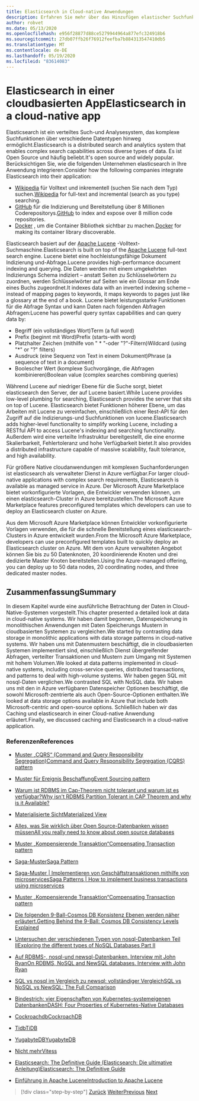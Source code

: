 ```yaml
---
title: Elasticsearch in Cloud-native Anwendungen
description: Erfahren Sie mehr über das Hinzufügen elastischer Suchfunktionen zu cloudbasierten Anwendungen.
author: robvet
ms.date: 05/13/2020
ms.openlocfilehash: e956f28877d88ce5279944964a877efc324918b6
ms.sourcegitcommit: 27db07ffb26f76912feefba7b884313547410db5
ms.translationtype: MT
ms.contentlocale: de-DE
ms.lasthandoff: 05/19/2020
ms.locfileid: "83614083"
---
```

# <a name="elasticsearch-in-a-cloud-native-app"></a><span data-ttu-id="1beee-103">Elasticsearch in einer cloudbasierten App</span><span class="sxs-lookup"><span data-stu-id="1beee-103">Elasticsearch in a cloud-native app</span></span>

<span data-ttu-id="1beee-104">Elasticsearch ist ein verteiltes Such-und Analysesystem, das komplexe Suchfunktionen über verschiedene Datentypen hinweg ermöglicht.</span><span class="sxs-lookup"><span data-stu-id="1beee-104">Elasticsearch is a distributed search and analytics system that enables complex search capabilities across diverse types of data.</span></span> <span data-ttu-id="1beee-105">Es ist Open Source und häufig beliebt.</span><span class="sxs-lookup"><span data-stu-id="1beee-105">It's open source and widely popular.</span></span> <span data-ttu-id="1beee-106">Berücksichtigen Sie, wie die folgenden Unternehmen elasticsearch in Ihre Anwendung integrieren:</span><span class="sxs-lookup"><span data-stu-id="1beee-106">Consider how the following companies integrate Elasticsearch into their application:</span></span>

- <span data-ttu-id="1beee-107">[Wikipedia](https://blog.wikimedia.org/2014/01/06/wikimedia-moving-to-elasticsearch/) für Volltext und inkrementell (suchen Sie nach dem Typ) suchen.</span><span class="sxs-lookup"><span data-stu-id="1beee-107">[Wikipedia](https://blog.wikimedia.org/2014/01/06/wikimedia-moving-to-elasticsearch/) for full-text and incremental (search as you type) searching.</span></span>
- <span data-ttu-id="1beee-108">[GitHub](https://www.elastic.co/customers/github) für die Indizierung und Bereitstellung über 8 Millionen Coderepositorys.</span><span class="sxs-lookup"><span data-stu-id="1beee-108">[GitHub](https://www.elastic.co/customers/github) to index and expose over 8 million code repositories.</span></span>  
- <span data-ttu-id="1beee-109">[Docker](https://www.elastic.co/customers/docker) , um die Container Bibliothek sichtbar zu machen.</span><span class="sxs-lookup"><span data-stu-id="1beee-109">[Docker](https://www.elastic.co/customers/docker) for making its container library discoverable.</span></span>

<span data-ttu-id="1beee-110">Elasticsearch basiert auf der [Apache Lucene](https://lucene.apache.org/core/) -Volltext-Suchmaschine.</span><span class="sxs-lookup"><span data-stu-id="1beee-110">Elasticsearch is built on top of the [Apache Lucene](https://lucene.apache.org/core/) full-text search engine.</span></span> <span data-ttu-id="1beee-111">Lucene bietet eine hochleistungsfähige Dokument Indizierung und-Abfrage.</span><span class="sxs-lookup"><span data-stu-id="1beee-111">Lucene provides high-performance document indexing and querying.</span></span> <span data-ttu-id="1beee-112">Die Daten werden mit einem umgekehrten Indizierungs Schema indiziert – anstatt Seiten zu Schlüsselwörtern zu zuordnen, werden Schlüsselwörter auf Seiten wie ein Glossar am Ende eines Buchs zugeordnet.</span><span class="sxs-lookup"><span data-stu-id="1beee-112">It indexes data with an inverted indexing scheme – instead of mapping pages to keywords, it maps keywords to pages just like a glossary at the end of a book.</span></span> <span data-ttu-id="1beee-113">Lucene bietet leistungsstarke Funktionen für die Abfrage Syntax und kann Daten nach folgenden Abfragen Abfragen:</span><span class="sxs-lookup"><span data-stu-id="1beee-113">Lucene has powerful query syntax capabilities and can query data by:</span></span>

- <span data-ttu-id="1beee-114">Begriff (ein vollständiges Wort)</span><span class="sxs-lookup"><span data-stu-id="1beee-114">Term (a full word)</span></span>
- <span data-ttu-id="1beee-115">Prefix (beginnt mit Word)</span><span class="sxs-lookup"><span data-stu-id="1beee-115">Prefix (starts-with word)</span></span>
- <span data-ttu-id="1beee-116">Platzhalter Zeichen (mithilfe von " \* "-oder "?"-Filtern)</span><span class="sxs-lookup"><span data-stu-id="1beee-116">Wildcard (using "\*" or "?" filters)</span></span>
- <span data-ttu-id="1beee-117">Ausdruck (eine Sequenz von Text in einem Dokument)</span><span class="sxs-lookup"><span data-stu-id="1beee-117">Phrase (a sequence of text in a document)</span></span>
- <span data-ttu-id="1beee-118">Boolescher Wert (komplexe Suchvorgänge, die Abfragen kombinieren)</span><span class="sxs-lookup"><span data-stu-id="1beee-118">Boolean value (complex searches combining queries)</span></span>

<span data-ttu-id="1beee-119">Während Lucene auf niedriger Ebene für die Suche sorgt, bietet elasticsearch den Server, der auf Lucene basiert.</span><span class="sxs-lookup"><span data-stu-id="1beee-119">While Lucene provides low-level plumbing for searching, Elasticsearch provides the server that sits on top of Lucene.</span></span> <span data-ttu-id="1beee-120">Elasticsearch bietet Funktionen höherer Ebene, um das Arbeiten mit Lucene zu vereinfachen, einschließlich einer Rest-API für den Zugriff auf die Indizierungs-und Suchfunktionen von lucene.</span><span class="sxs-lookup"><span data-stu-id="1beee-120">Elasticsearch adds higher-level functionality to simplify working Lucene, including a RESTful API to access Lucene's indexing and searching functionality.</span></span> <span data-ttu-id="1beee-121">Außerdem wird eine verteilte Infrastruktur bereitgestellt, die eine enorme Skalierbarkeit, Fehlertoleranz und hohe Verfügbarkeit bietet.</span><span class="sxs-lookup"><span data-stu-id="1beee-121">It also provides a distributed infrastructure capable of massive scalability, fault tolerance, and high availability.</span></span>

<span data-ttu-id="1beee-122">Für größere Native cloudanwendungen mit komplexen Suchanforderungen ist elasticsearch als verwalteter Dienst in Azure verfügbar.</span><span class="sxs-lookup"><span data-stu-id="1beee-122">For larger cloud-native applications with complex search requirements, Elasticsearch is available as managed service in Azure.</span></span> <span data-ttu-id="1beee-123">Der Microsoft Azure Marketplace bietet vorkonfigurierte Vorlagen, die Entwickler verwenden können, um einen elasticsearch-Cluster in Azure bereitzustellen.</span><span class="sxs-lookup"><span data-stu-id="1beee-123">The Microsoft Azure Marketplace features preconfigured templates which developers can use to deploy an Elasticsearch cluster on Azure.</span></span>

<span data-ttu-id="1beee-124">Aus dem Microsoft Azure Marketplace können Entwickler vorkonfigurierte Vorlagen verwenden, die für die schnelle Bereitstellung eines elasticsearch-Clusters in Azure entwickelt wurden.</span><span class="sxs-lookup"><span data-stu-id="1beee-124">From the Microsoft Azure Marketplace, developers can use preconfigured templates built to quickly deploy an Elasticsearch cluster on Azure.</span></span> <span data-ttu-id="1beee-125">Mit dem von Azure verwalteten Angebot können Sie bis zu 50 Datenknoten, 20 koordinierende Knoten und drei dedizierte Master Knoten bereitstellen.</span><span class="sxs-lookup"><span data-stu-id="1beee-125">Using the Azure-managed offering, you can deploy up to 50 data nodes, 20 coordinating nodes, and three dedicated master nodes.</span></span>

## <a name="summary"></a><span data-ttu-id="1beee-126">Zusammenfassung</span><span class="sxs-lookup"><span data-stu-id="1beee-126">Summary</span></span>

<span data-ttu-id="1beee-127">In diesem Kapitel wurde eine ausführliche Betrachtung der Daten in Cloud-Native-Systemen vorgestellt.</span><span class="sxs-lookup"><span data-stu-id="1beee-127">This chapter presented a detailed look at data in cloud-native systems.</span></span> <span data-ttu-id="1beee-128">Wir haben damit begonnen, Datenspeicherung in monolithischen Anwendungen mit Daten Speicherungs Mustern in cloudbasierten Systemen zu vergleichen.</span><span class="sxs-lookup"><span data-stu-id="1beee-128">We started by contrasting data storage in monolithic applications with data storage patterns in cloud-native systems.</span></span> <span data-ttu-id="1beee-129">Wir haben uns mit Datenmustern beschäftigt, die in cloudbasierten Systemen implementiert sind, einschließlich Dienst übergreifender Abfragen, verteilter Transaktionen und Mustern zum Umgang mit Systemen mit hohem Volumen.</span><span class="sxs-lookup"><span data-stu-id="1beee-129">We looked at data patterns implemented in cloud-native systems, including cross-service queries, distributed transactions, and patterns to deal with high-volume systems.</span></span> <span data-ttu-id="1beee-130">Wir haben gegen SQL mit nosql-Daten verglichen.</span><span class="sxs-lookup"><span data-stu-id="1beee-130">We contrasted SQL with NoSQL data.</span></span> <span data-ttu-id="1beee-131">Wir haben uns mit den in Azure verfügbaren Datenspeicher Optionen beschäftigt, die sowohl Microsoft-zentrierte als auch Open-Source-Optionen enthalten.</span><span class="sxs-lookup"><span data-stu-id="1beee-131">We looked at data storage options available in Azure that include both Microsoft-centric and open-source options.</span></span> <span data-ttu-id="1beee-132">Schließlich haben wir das Caching und elasticsearch in einer Cloud-native Anwendung erläutert.</span><span class="sxs-lookup"><span data-stu-id="1beee-132">Finally, we discussed caching and Elasticsearch in a cloud-native application.</span></span>

### <a name="references"></a><span data-ttu-id="1beee-133">Referenzen</span><span class="sxs-lookup"><span data-stu-id="1beee-133">References</span></span>

- [<span data-ttu-id="1beee-134">Muster „CQRS“ (Command and Query Responsibility Segregation)</span><span class="sxs-lookup"><span data-stu-id="1beee-134">Command and Query Responsibility Segregation (CQRS) pattern</span></span>](https://docs.microsoft.com/azure/architecture/patterns/cqrs)

- [<span data-ttu-id="1beee-135">Muster für Ereignis Beschaffung</span><span class="sxs-lookup"><span data-stu-id="1beee-135">Event Sourcing pattern</span></span>](https://docs.microsoft.com/azure/architecture/patterns/event-sourcing)

- [<span data-ttu-id="1beee-136">Warum ist RDBMS im Cap-Theorem nicht tolerant und warum ist es verfügbar?</span><span class="sxs-lookup"><span data-stu-id="1beee-136">Why isn't RDBMS Partition Tolerant in CAP Theorem and why is it Available?</span></span>](https://stackoverflow.com/questions/36404765/why-isnt-rdbms-partition-tolerant-in-cap-theorem-and-why-is-it-available)

- [<span data-ttu-id="1beee-137">Materialisierte Sicht</span><span class="sxs-lookup"><span data-stu-id="1beee-137">Materialized View</span></span>](https://docs.microsoft.com/azure/architecture/patterns/materialized-view)

- [<span data-ttu-id="1beee-138">Alles, was Sie wirklich über Open Source-Datenbanken wissen müssen</span><span class="sxs-lookup"><span data-stu-id="1beee-138">All you really need to know about open source databases</span></span>](https://www.ibm.com/blogs/systems/all-you-really-need-to-know-about-open-source-databases/)

- [<span data-ttu-id="1beee-139">Muster „Kompensierende Transaktion“</span><span class="sxs-lookup"><span data-stu-id="1beee-139">Compensating Transaction pattern</span></span>](https://docs.microsoft.com/azure/architecture/patterns/compensating-transaction)

- [<span data-ttu-id="1beee-140">Saga-Muster</span><span class="sxs-lookup"><span data-stu-id="1beee-140">Saga Pattern</span></span>](https://microservices.io/patterns/data/saga.html)

- [<span data-ttu-id="1beee-141">Saga-Muster | Implementieren von Geschäftstransaktionen mithilfe von microservices</span><span class="sxs-lookup"><span data-stu-id="1beee-141">Saga Patterns | How to implement business transactions using microservices</span></span>](https://blog.couchbase.com/saga-pattern-implement-business-transactions-using-microservices-part/)

- [<span data-ttu-id="1beee-142">Muster „Kompensierende Transaktion“</span><span class="sxs-lookup"><span data-stu-id="1beee-142">Compensating Transaction pattern</span></span>](https://docs.microsoft.com/azure/architecture/patterns/compensating-transaction)

- [<span data-ttu-id="1beee-143">Die folgenden 9-Ball-Cosmos DB Konsistenz Ebenen werden näher erläutert.</span><span class="sxs-lookup"><span data-stu-id="1beee-143">Getting Behind the 9-Ball: Cosmos DB Consistency Levels Explained</span></span>](https://blog.jeremylikness.com/blog/2018-03-23_getting-behind-the-9ball-cosmosdb-consistency-levels/)

- [<span data-ttu-id="1beee-144">Untersuchen der verschiedenen Typen von nosql-Datenbanken Teil II</span><span class="sxs-lookup"><span data-stu-id="1beee-144">Exploring the different types of NoSQL Databases Part II</span></span>](https://www.3pillarglobal.com/insights/exploring-the-different-types-of-nosql-databases)

- [<span data-ttu-id="1beee-145">Auf RDBMS-, nosql-und newsql-Datenbanken. Interview mit John Ryan</span><span class="sxs-lookup"><span data-stu-id="1beee-145">On RDBMS, NoSQL and NewSQL databases. Interview with John Ryan</span></span>](http://www.odbms.org/blog/2018/03/on-rdbms-nosql-and-newsql-databases-interview-with-john-ryan/)
  
- [<span data-ttu-id="1beee-146">SQL vs nosql im Vergleich zu newsql: vollständiger Vergleich</span><span class="sxs-lookup"><span data-stu-id="1beee-146">SQL vs NoSQL vs NewSQL: The Full Comparison</span></span>](https://www.xenonstack.com/blog/sql-vs-nosql-vs-newsql/)

- [<span data-ttu-id="1beee-147">Bindestrich: vier Eigenschaften von Kubernetes-systemeigenen Datenbanken</span><span class="sxs-lookup"><span data-stu-id="1beee-147">DASH: Four Properties of Kubernetes-Native Databases</span></span>](https://thenewstack.io/dash-four-properties-of-kubernetes-native-databases/)

- [<span data-ttu-id="1beee-148">Cockroachdb</span><span class="sxs-lookup"><span data-stu-id="1beee-148">CockroachDB</span></span>](https://www.cockroachlabs.com/)

- [<span data-ttu-id="1beee-149">Tidb</span><span class="sxs-lookup"><span data-stu-id="1beee-149">TiDB</span></span>](https://pingcap.com/en/)

- [<span data-ttu-id="1beee-150">YugabyteDB</span><span class="sxs-lookup"><span data-stu-id="1beee-150">YugabyteDB</span></span>](https://www.yugabyte.com/)

- [<span data-ttu-id="1beee-151">Nicht mehr</span><span class="sxs-lookup"><span data-stu-id="1beee-151">Vitess</span></span>](https://vitess.io/)

- [<span data-ttu-id="1beee-152">Elasticsearch: The Definitive Guide (Elasticsearch: Die ultimative Anleitung)</span><span class="sxs-lookup"><span data-stu-id="1beee-152">Elasticsearch: The Definitive Guide</span></span>](http://shop.oreilly.com/product/0636920028505.do)
  
- [<span data-ttu-id="1beee-153">Einführung in Apache Lucene</span><span class="sxs-lookup"><span data-stu-id="1beee-153">Introduction to Apache Lucene</span></span>](https://www.baeldung.com/lucene)

>[!div class="step-by-step"]
><span data-ttu-id="1beee-154">[Zurück](azure-caching.md)
>[Weiter](resiliency.md)</span><span class="sxs-lookup"><span data-stu-id="1beee-154">[Previous](azure-caching.md)
[Next](resiliency.md)</span></span> <!-- Next Chapter -->
